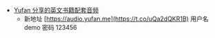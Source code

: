 - [Yufan 分享的英文书籍配套音频](https://twitter.com/amehochan/status/1772955202821238983)
	- 新地址 [https://audio.yufan.me](https://t.co/uQa2dQKR1B)
	  用户名 demo
	  密码 123456